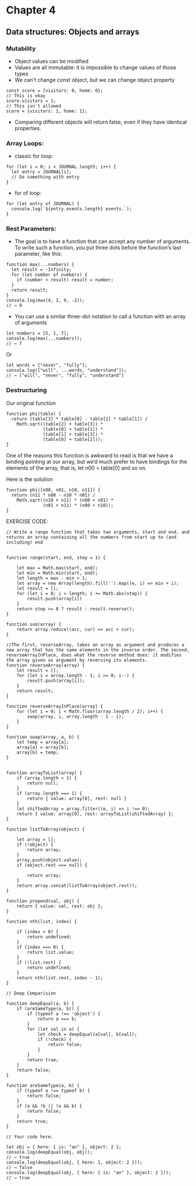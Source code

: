 # Chapter 4
## Data structures: Objects and arrays

### Mutability
- Object values can be modified
- Values are all immutable: it is impossible to change values of those types
- We can't change const object, but we can change object property
```
const score = {visitors: 0, home: 0};
// This is okay
score.visitors = 1;
// This isn't allowed
score = {visitors: 1, home: 1};
```
- Comparing different objects will return false, even if they have identical properties. 

### Array Loops:
- classic for loop:
```
for (let i = 0; i < JOURNAL.length; i++) {
  let entry = JOURNAL[i];
  // Do something with entry
}
```
- for of loop:
```
for (let entry of JOURNAL) {
  console.log(`${entry.events.length} events.`);
}
```

### Rest Parameters:
- The goal is to have a function that can accept any number of arguments. To write such a function, you put three dots before the function’s last parameter, like this:
```
function max(...numbers) {
  let result = -Infinity;
  for (let number of numbers) {
    if (number > result) result = number;
  }
  return result;
}
console.log(max(4, 1, 9, -2));
// → 9
```
- You can use a similar three-dot notation to call a function with an array of arguments
```
let numbers = [5, 1, 7];
console.log(max(...numbers));
// → 7
```

Or

```
let words = ["never", "fully"];
console.log(["will", ...words, "understand"]);
// → ["will", "never", "fully", "understand"]
```

### Destructuring
Our original function
```
function phi(table) {
  return (table[3] * table[0] - table[2] * table[1]) /
    Math.sqrt((table[2] + table[3]) *
              (table[0] + table[1]) *
              (table[1] + table[3]) *
              (table[0] + table[2]));
}
```

One of the reasons this function is awkward to read is that we have a binding pointing at our array, but we’d much prefer to have bindings for the elements of the array, that is, let n00 = table[0] and so on. 

Here is the solution

```
function phi([n00, n01, n10, n11]) {
  return (n11 * n00 - n10 * n01) /
    Math.sqrt((n10 + n11) * (n00 + n01) *
              (n01 + n11) * (n00 + n10));
}

```

EXERCISE CODE:
```
// Write a range function that takes two arguments, start and end, and returns an array containing all the numbers from start up to (and including) end


function range(start, end, step = 1) {

    let max = Math.max(start, end);
    let min = Math.min(start, end);
    let length = max - min + 1;
    let array = new Array(length).fill('').map((e, i) => min + i);
    let result = [];
    for (let i = 0; i < length; i += Math.abs(step)) {
        result.push(array[i])
    }
    return step >= 0 ? result : result.reverse();
}

function sum(array) {
    return array.reduce((acc, cur) => acc + cur);
}

//The first, reverseArray, takes an array as argument and produces a new array that has the same elements in the inverse order. The second, reverseArrayInPlace, does what the reverse method does: it modifies the array given as argument by reversing its elements.
function reverseArray(array) {
    let result = [];
    for (let i = array.length - 1; i >= 0; i--) {
        result.push(array[i]);
    }
    return result;
}

function reverseArrayInPlace(array) {
    for (let i = 0; i < Math.floor(array.length / 2); i++) {
        swap(array, i, array.length - 1 - i);
    }
}

function swap(array, a, b) {
    let temp = array[a];
    array[a] = array[b];
    array[b] = temp;
}


function arrayToList(array) {
    if (array.length < 1) {
        return null;
    }
    if (array.length === 1) {
        return { value: array[0], rest: null }
    }
    let shiftedArray = array.filter((e, i) => i !== 0);
    return { value: array[0], rest: arrayToList(shiftedArray) };
}

function listToArray(object) {

    let array = [];
    if (!object) {
        return array;
    }
    array.push(object.value);
    if (object.rest === null) {

        return array;
    }
    return array.concat(listToArray(object.rest));
}

function prepend(val, obj) {
    return { value: val, rest: obj };
}

function nth(list, index) {

    if (index < 0) {
        return undefined;
    }
    if (index === 0) {
        return list.value;
    }
    if (!list.rest) {
        return undefined;
    }
    return nth(list.rest, index - 1);
}

// Deep Comparision

function deepEqual(a, b) {
    if (areSameType(a, b)) {
        if (typeof a !== 'object') {
            return a === b;
        }
        for (let val in a) {
            let check = deepEqual(a[val], b[val]);
            if (!check) {
                return false;
            }
        }
        return true;
    }
    return false;
}

function areSameType(a, b) {
    if (typeof a !== typeof b) {
        return false;
    }
    if (a && !b || !a && b) {
        return false;
    }
    return true;
}

// Your code here.

let obj = { here: { is: "an" }, object: 2 };
console.log(deepEqual(obj, obj));
// → true
console.log(deepEqual(obj, { here: 1, object: 2 }));
// → false
console.log(deepEqual(obj, { here: { is: "an" }, object: 2 }));
// → true
```